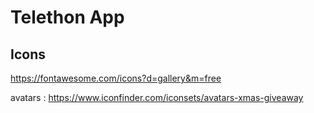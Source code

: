 # Telethon App

## Icons
https://fontawesome.com/icons?d=gallery&m=free

avatars : https://www.iconfinder.com/iconsets/avatars-xmas-giveaway